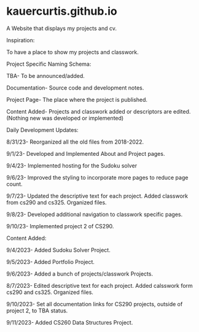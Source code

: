 # kauercurtis.github.io

A Website that displays my projects and cv.

Inspiration:

To have a place to show my projects and classwork.

Project Specific Naming Schema:

TBA- To be announced/added. 

Documentation- Source code and development notes.

Project Page- The place where the project is published.

Content Added- Projects and classwork added or descriptors are edited. (Nothing new was developed or implemented) 

Daily Development Updates:

8/31/23- Reorganized all the old files from 2018-2022.

9/1/23- Developed and Implemented About and Project pages.

9/4/23- Implemented hosting for the Sudoku solver

9/6/23- Improved the styling to incorporate more pages to reduce page count.

9/7/23- Updated the descriptive text for each project. Added classwork from cs290 and cs325. Organized files.

9/8/23- Developed additional navigation to classwork specific pages.

9/10/23- Implemented project 2 of CS290.

Content Added:

9/4/2023- Added Sudoku Solver Project.

9/5/2023- Added Portfolio Project.

9/6/2023- Added a bunch of projects/classwork Projects.

8/7/2023- Edited descriptive text for each project. Added calsswork form cs290 and cs325. Organized files.

9/10/2023- Set all documentation links for CS290 projects, outside of project 2, to TBA status.

9/11/2023- Added CS260 Data Structures Project.
